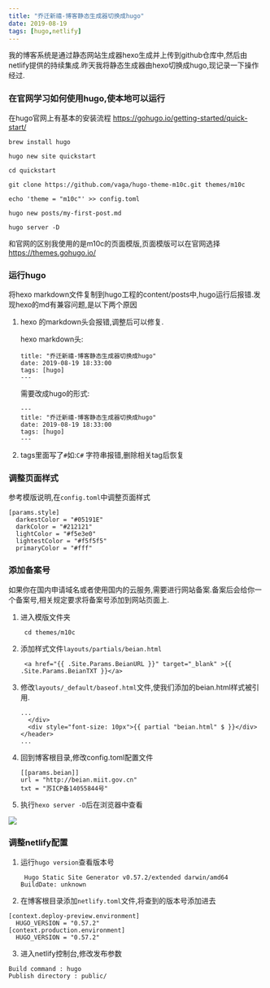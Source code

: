 ```yaml
---
title: "乔迁新禧-博客静态生成器切换成hugo"
date: 2019-08-19
tags: [hugo,netlify]
---
```


我的博客系统是通过静态网站生成器hexo生成并上传到github仓库中,然后由netlify提供的持续集成.昨天我将静态生成器由hexo切换成hugo,现记录一下操作经过.

### 在官网学习如何使用hugo,使本地可以运行

在hugo官网上有基本的安装流程 https://gohugo.io/getting-started/quick-start/

```
brew install hugo

hugo new site quickstart

cd quickstart

git clone https://github.com/vaga/hugo-theme-m10c.git themes/m10c

echo 'theme = "m10c"' >> config.toml

hugo new posts/my-first-post.md

hugo server -D
```

和官网的区别我使用的是m10c的页面模版,页面模版可以在官网选择 https://themes.gohugo.io/

### 运行hugo

将hexo markdown文件复制到hugo工程的content/posts中,hugo运行后报错.发现hexo的md有兼容问题,是以下两个原因

1. hexo 的markdown头会报错,调整后可以修复.
    
    hexo markdown头:
    
    ```
    title: "乔迁新禧-博客静态生成器切换成hugo"
    date: 2019-08-19 18:33:00
    tags: [hugo]
    ---
    ```
    需要改成hugo的形式:
    
    ```
    ---
    title: "乔迁新禧-博客静态生成器切换成hugo"
    date: 2019-08-19 18:33:00
    tags: [hugo]
    ---
    ```

2. tags里面写了`#`如:`C#` 字符串报错,删除相关tag后恢复

### 调整页面样式

参考模版说明,在`config.toml`中调整页面样式

```
[params.style]
  darkestColor = "#05191E"
  darkColor = "#212121"
  lightColor = "#f5e3e0"
  lightestColor = "#f5f5f5"
  primaryColor = "#fff"
```

### 添加备案号

如果你在国内申请域名或者使用国内的云服务,需要进行网站备案.备案后会给你一个备案号,相关规定要求将备案号添加到网站页面上.

1. 进入模版文件夹

        cd themes/m10c

2. 添加样式文件`layouts/partials/beian.html`
    
    ```
     <a href="{{ .Site.Params.BeianURL }}" target="_blank" >{{ .Site.Params.BeianTXT }}</a>
    ```
    
3. 修改`layouts/_default/baseof.html`文件,使我们添加的beian.html样式被引用.

    ```
    ...
      </div>
      <div style="font-size: 10px">{{ partial "beian.html" $ }}</div>
    </header>
    ...
    ```
    
4. 回到博客根目录,修改config.toml配置文件
    
    ```
    [[params.beian]]
    url = "http://beian.miit.gov.cn"
    txt = "苏ICP备14055844号"
    ```
    
5. 执行`hexo server -D`后在浏览器中查看

![](https://img.geyuxu.com/15662139748756.jpg)


### 调整netlify配置
	
1. 运行`hugo version`查看版本号

        Hugo Static Site Generator v0.57.2/extended darwin/amd64 BuildDate: unknown

2. 在博客根目录添加`netlify.toml`文件,将查到的版本号添加进去

```
[context.deploy-preview.environment]
  HUGO_VERSION = "0.57.2"
[context.production.environment]
  HUGO_VERSION = "0.57.2"
```

3. 进入netlify控制台,修改发布参数

```
Build command : hugo
Publish directory : public/
```


